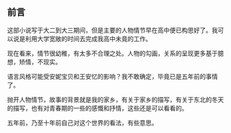 ## 前言

这部小说写于大二到大三期间，但是主要的人物情节早在高中便已构思好了。我可以说是利用大学宽敞的时间去完成我高中未竟的工作。

现在看来，情节很幼稚，有太多不合理之处。人物的勾画，关系的呈现更多基于臆想，矫情，不现实。

语言风格可能受安妮宝贝和王安忆的影响？我不敢确定，毕竟已是五年前的事情了。

抛开人物情节，故事的背景就是我的家乡，有关于家乡的描写，有关于东北的冬天的描写，也有对青春期的一些的感慨和抒情，这些还是可以看看的。

五年前，乃至十年前自己对这个世界的看法，有些意思。
